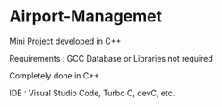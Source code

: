 # Airport-Managemet
Mini Project developed in C++ 

Requirements : GCC 
Database or Libraries not required

Completely done in C++

IDE : Visual Studio Code, Turbo C, devC, etc.
